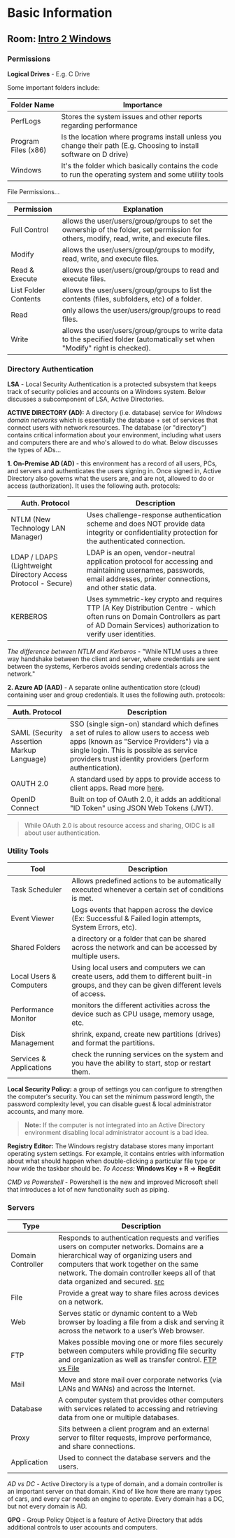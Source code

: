 # Basic Information

## Room: [Intro 2 Windows](https://tryhackme.com/room/intro2windows)

### Permissions

**Logical Drives** - E.g. C Drive

Some important folders include:

| Folder Name | Importance |
| -- | -- |
| PerfLogs | Stores the system issues and other reports regarding performance |
| Program Files (x86) |  Is the location where programs install unless you change their path (E.g. Choosing to install software on D drive) |
| Windows | It's the folder which basically contains the code to run the operating system and some utility tools |

File Permissions...

| Permission | Explanation |
| -- | -- |
| Full Control |  allows the user/users/group/groups to set the ownership of the folder, set permission for others, modify, read, write, and execute files. |
| Modify | allows the user/users/group/groups to modify, read, write, and execute files. |
| Read & Execute | allows the user/users/group/groups to read and execute files. |
| List Folder Contents | allows the user/users/group/groups to list the contents (files, subfolders, etc) of a folder. |
| Read | only allows the user/users/group/groups to read files. |
| Write | allows the user/users/group/groups to write data to the specified folder (automatically set when "Modify" right is checked). |

### Directory Authentication

**LSA** - Local Security Authentication is a protected subsystem that keeps track of security policies and accounts on a Windows system. Below discusses a subcomponent of LSA, Active Directories.

**ACTIVE DIRECTORY (AD):** A directory (i.e. database) service for *Windows domain networks* which is essentially the database + set of services that connect users with network resources. The database (or "directory") contains critical information about your environment, including what users and computers there are and who's allowed to do what. Below discusses the types of ADs...

**1. On-Premise AD (AD)** - this environment has a record of all users, PCs, and servers and authenticates the users signing in. Once signed in, Active Directory also governs what the users are, and are not, allowed to do or access (authorization). It uses the following auth. protocols:

| Auth. Protocol | Description |
| -- | -- |
| NTLM (New Technology LAN Manager) | Uses challenge-response authentication scheme and does NOT provide data integrity or confidentiality protection for the authenticated connection. |
| LDAP / LDAPS (Lightweight Directory Access Protocol - Secure) | LDAP is an open, vendor-neutral application protocol for accessing and maintaining usernames, passwords, email addresses, printer connections, and other static data. |
| KERBEROS | Uses symmetric-key crypto and requires TTP (A Key Distribution Centre - which often runs on Domain Controllers as part of AD Domain Services) authorization to verify user identities. |

*The difference between NTLM and Kerberos* - "While NTLM uses a three way handshake between the client and server, where credentials are sent between the systems, Kerberos avoids sending credentials across the network."

**2. Azure AD (AAD)** - A separate online authentication store (cloud) containing user and group credentials. It uses the following auth. protocols:

| Auth. Protocol | Description |
| -- | -- |
| SAML (Security Assertion Markup Language) | SSO (single sign-on) standard which defines a set of rules to allow users to access web apps (known as "Service Providers") via a single login. This is possible as service providers trust identity providers (perform authentication). |
| OAUTH 2.0 | A standard used by apps to provide access to client apps. Read more [here](https://datatracker.ietf.org/doc/html/rfc6749#section-1). |
| OpenID Connect | Built on top of OAuth 2.0, it adds an additional "ID Token" using JSON Web Tokens (JWT). |

> While OAuth 2.0 is about resource access and sharing, OIDC is all about user authentication.

### Utility Tools

| Tool | Description |
| -- | -- |
| Task Scheduler | Allows predefined actions to be automatically executed whenever a certain set of conditions is met. |
| Event Viewer | Logs events that happen across the device (Ex: Successful & Failed login attempts, System Errors, etc). |
| Shared Folders | a directory or a folder that can be shared across the network and can be accessed by multiple users. |
| Local Users & Computers | Using local users and computers we can create users, add them to different built-in groups, and they can be given different levels of access. |
| Performance Monitor | monitors the different activities across the device such as CPU usage, memory usage, etc. |
| Disk Management | shrink, expand, create new partitions (drives) and format the partitions. |
| Services & Applications | check the running services on the system and you have the ability to start, stop or restart them. |

**Local Security Policy:** a group of settings you can configure to strengthen the computer's security. You can set the minimum password length, the password complexity level, you can disable guest & local administrator accounts, and many more.

> **Note:** If the computer is not integrated into an Active Directory environment disabling local administrator account is a bad idea.

**Registry Editor:** The Windows registry database stores many important operating system settings. For example, it contains entries with information about what should happen when double-clicking a particular file type or how wide the taskbar should be. *To Access:* **Windows Key + R** => **RegEdit**

*CMD vs Powershell* - Powershell is the new and improved Microsoft shell that introduces a lot of new functionality such as piping.

### Servers

| Type | Description |
| -- | -- |
| Domain Controller | Responds to authentication requests and verifies users on computer networks. Domains are a hierarchical way of organizing users and computers that work together on the same network. The domain controller keeps all of that data organized and secured. [src](https://www.varonis.com/blog/domain-controller/) |
| File | Provide a great way to share files across devices on a network. |
| Web | Serves static or dynamic content to a Web browser by loading a file from a disk and serving it across the network to a user’s Web browser. |
| FTP | Makes possible moving one or more files securely between computers while providing file security and organization as well as transfer control. [FTP vs File](https://www.ftptoday.com/blog/the-difference-between-a-ftp-server-and-a-file-server) |
| Mail | Move and store mail over corporate networks (via LANs and WANs) and across the Internet. |
| Database | A computer system that provides other computers with services related to accessing and retrieving data from one or multiple databases. |
| Proxy | Sits between a client program and an external server to filter requests, improve performance, and share connections. |
| Application | Used to connect the database servers and the users. |

*AD vs DC* - Active Directory is a type of domain, and a domain controller is an important server on that domain. Kind of like how there are many types of cars, and every car needs an engine to operate. Every domain has a DC, but not every domain is AD.

**GPO** - Group Policy Object is a feature of Active Directory that adds additional controls to user accounts and computers.